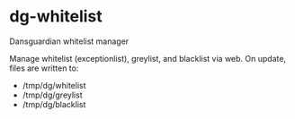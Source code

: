 # dg-whitelist
Dansguardian whitelist manager

Manage whitelist (exceptionlist), greylist, and blacklist via web.  On update, files are written to:
 * /tmp/dg/whitelist
 * /tmp/dg/greylist
 * /tmp/dg/blacklist
 
